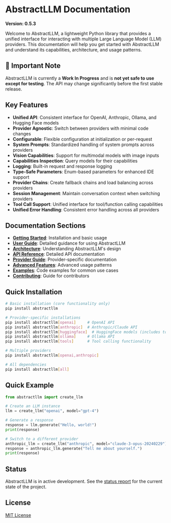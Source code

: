 # AbstractLLM Documentation

**Version: 0.5.3**

Welcome to AbstractLLM, a lightweight Python library that provides a unified interface for interacting with multiple Large Language Model (LLM) providers. This documentation will help you get started with AbstractLLM and understand its capabilities, architecture, and usage patterns.

## 🚨 Important Note

AbstractLLM is currently a **Work In Progress** and is **not yet safe to use except for testing**. The API may change significantly before the first stable release.

## Key Features

- **Unified API**: Consistent interface for OpenAI, Anthropic, Ollama, and Hugging Face models
- **Provider Agnostic**: Switch between providers with minimal code changes
- **Configurable**: Flexible configuration at initialization or per-request
- **System Prompts**: Standardized handling of system prompts across providers
- **Vision Capabilities**: Support for multimodal models with image inputs
- **Capabilities Inspection**: Query models for their capabilities
- **Logging**: Built-in request and response logging
- **Type-Safe Parameters**: Enum-based parameters for enhanced IDE support
- **Provider Chains**: Create fallback chains and load balancing across providers
- **Session Management**: Maintain conversation context when switching providers
- **Tool Call Support**: Unified interface for tool/function calling capabilities
- **Unified Error Handling**: Consistent error handling across all providers

## Documentation Sections

- **[Getting Started](getting-started/index.md)**: Installation and basic usage
- **[User Guide](user-guide/index.md)**: Detailed guidance for using AbstractLLM
- **[Architecture](architecture/index.md)**: Understanding AbstractLLM's design
- **[API Reference](api-reference/index.md)**: Detailed API documentation
- **[Provider Guide](providers/index.md)**: Provider-specific documentation
- **[Advanced Features](advanced-features/index.md)**: Advanced usage patterns
- **[Examples](examples/index.md)**: Code examples for common use cases
- **[Contributing](contributing/index.md)**: Guide for contributors

## Quick Installation

```bash
# Basic installation (core functionality only)
pip install abstractllm

# Provider-specific installations
pip install abstractllm[openai]     # OpenAI API
pip install abstractllm[anthropic]  # Anthropic/Claude API
pip install abstractllm[huggingface]  # HuggingFace models (includes torch)
pip install abstractllm[ollama]     # Ollama API
pip install abstractllm[tools]      # Tool calling functionality

# Multiple providers
pip install abstractllm[openai,anthropic]

# All dependencies
pip install abstractllm[all]
```

## Quick Example

```python
from abstractllm import create_llm

# Create an LLM instance
llm = create_llm("openai", model="gpt-4")

# Generate a response
response = llm.generate("Hello, world!")
print(response)

# Switch to a different provider
anthropic_llm = create_llm("anthropic", model="claude-3-opus-20240229")
response = anthropic_llm.generate("Tell me about yourself.")
print(response)
```

## Status

AbstractLLM is in active development. See the [status report](../reports/status-2023-11-07.md) for the current state of the project.

## License

[MIT License](https://github.com/lpalbou/abstractllm/blob/main/LICENSE) 
